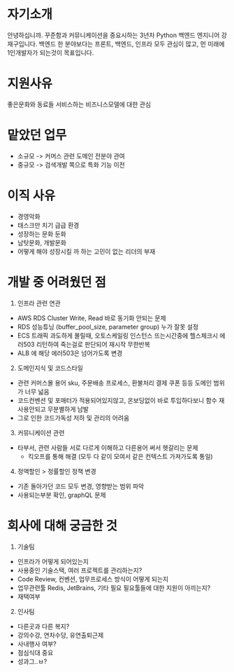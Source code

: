 # 자기소개
안녕하십니까. 꾸준함과 커뮤니케이션을 중요시하는 3년차 Python 백엔드 엔지니어 강재구입니다.
백엔드 한 분야보다는 프론트, 백엔드, 인프라 모두 관심이 많고, 먼 미래에 1인개발자가 되는것이 목표입니다.

# 지원사유
좋은문화와 동료들
서비스하는 비즈니스모델에 대한 관심

# 맡았던 업무
- 소규모 -> 커머스 관련 도메인 전분야 관여
- 중규모 -> 검색개발 쪽으로 특화 기능 이전

# 이직 사유
- 경영악화
- 태스크만 치기 급급 환경
- 성장하는 문화 둔화
- 남탓문화, 개발문화
- 어떻게 해야 성장시킬 까 하는 고민이 없는 리더의 부재

# 개발 중 어려웠던 점
1. 인프라 관련 연관
- AWS RDS Cluster Write, Read 바로 동기화 안되는 문제
- RDS 성능튜닝 (buffer_pool_size, parameter group) 누가 잘못 설정
- ECS 트래픽 과도하게 몰릴때, 오토스케일링 인스턴스 뜨는시간중에 헬스체크시 에러503 리턴하여 죽는걸로 판단되어 재시작 무한반복
- ALB 에 해당 에러503은 넘어가도록 변경

2. 도메인지식 및 코드스타일
- 관련 커머스몰 용어 sku, 주문배송 프로세스, 환불처리 결제 쿠폰 등등 도메인 범위가 너무 넓음
- 코드컨벤션 및 포매터가 적용되어있지않고, 온보딩없이 바로 투입하다보니 함수 재사용안되고 무분별하게 남발
- 그로 인한 코드가독성 저하 및 관리의 어려움

3. 커뮤니케이션 관련
- 타부서, 관련 사람들 서로 다르게 이해하고 다른용어 써서 헷갈리는 문제
  - 킥오프를 통해 해결 (모두 다 같이 모여서 같은 컨텍스트 가져가도록 통일)

4. 정액할인 > 정률할인 정책 변경
- 기존 돌아가던 코드 모두 변경, 영향받는 범위 파악
- 사용되는부분 확인, graphQL 문제


# 회사에 대해 궁금한 것
1. 기술팀
- 인프라가 어떻게 되어있는지
- 사용중인 기술스택, 여러 프로젝트를 관리하는지?
- Code Review, 컨벤션, 업무프로세스 방식이 어떻게 되는지
- 업무관련툴 Redis, JetBrains, 기타 필요 필요툴들에 대한 지원이 아끼는지?
- 재택여부

2. 인사팀
- 다른곳과 다른 복지?
- 강의수강, 연차수당, 유연출퇴근제
- 사내행사 여부?
- 점심식대 중요
- 성과그..ㅂ?
